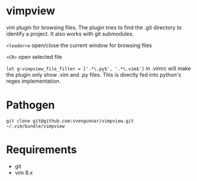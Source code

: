 # vimpview
vim plugin for browsing files. The plugin tries to find the .git directory to identify a project. It also works with git submodules.

`<leader>o` open/close the current window for browsing files

`<CR>` open selected file

`let g:vimpview_file_filter = ['.*\.py$', '.*\.vim$']` in .vimrc will make the plugin only show .vim and .py files. This
is directly fed into python's regex implementation.

# Pathogen
`git clone git@github.com:svengunnar/vimpview.git ~/.vim/bundle/vimpview`

# Requirements
* git
* vim 8.x
